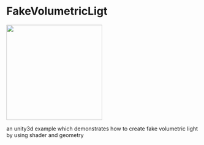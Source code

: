 # FakeVolumetricLigt
<img src="https://cdn-images-1.medium.com/max/1600/1*mb_mlM-enhUhqL0_wBz4zw.gif" width="250px"/>

an unity3d example which demonstrates how to create fake volumetric light by using shader and geometry   
